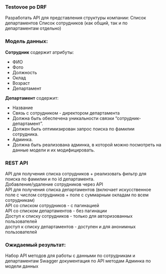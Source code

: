 ### Testovoe po DRF
Разработать API для представления структуры компании: 
Список департаментов 
Список сотрудников (как общий, так и по департаментам отдельно) 

### Модель данных:

**Сотрудник** содержит атрибуты: 
- ФИО
- Фото
- Должность
- Оклад
- Возраст 
- Департамент

**Департамент** содержит: 
- Название
- Связь с сотрудником - директором департамента
- Должна быть обеспечена уникальности связки “сотрудник-департамент”. 
- Должен быть оптимизирован запрос поиска по фамилии сотрудника. 
- Админка.
- Должна быть реализована админка, в которой можно посмотреть на данные модели и их модифицировать.

### REST API 
API для получения списка сотрудников + реализовать фильтр для поиска по фамилии и по id департамента. <br>
Добавление/удаление сотрудников через API <br>
API для получения списка департаментов (включает искусственное поле с числом сотрудников + поле с суммарным окладам по всем сотрудникам) <br> 
API со списком сотрудников - с пагинацией <br>
API со списком департаментов - без пагинации <br>
Доступ к списку сотрудников - только для авторизованных пользователей <br>
доступ к списку департаментов - доступен и для анонимных пользователей <br>
### Ожидаемый результат:
Набор API методов для работы с данными по сотрудникам и департаментам 
Swagger документация по API методам Админка по модели данных